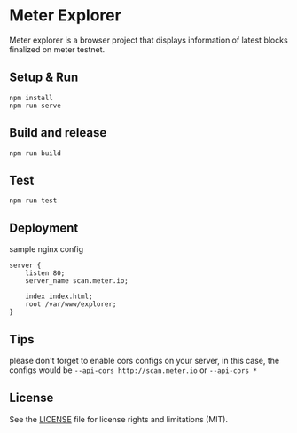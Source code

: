 # Meter Explorer

Meter explorer is a browser project that displays information of latest blocks finalized on meter testnet.

## Setup & Run

```
npm install
npm run serve
```

## Build and release

```
npm run build
```

## Test

```
npm run test
```

## Deployment

sample nginx config

```
server {
	listen 80;
	server_name scan.meter.io;

	index index.html;
	root /var/www/explorer;
}
```

## Tips

please don't forget to enable cors configs on your server, in this case, the configs would be `--api-cors http://scan.meter.io` or `--api-cors *`

## License

See the [LICENSE](/LICENSE.md) file for license rights and limitations (MIT).
